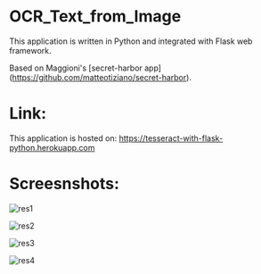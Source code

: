 # OCR_Text_from_Image

This application is written in Python and integrated with Flask web framework.

Based on Maggioni's [secret-harbor app] (https://github.com/matteotiziano/secret-harbor).

# Link:

This application is hosted on: https://tesseract-with-flask-python.herokuapp.com

# Screesnshots:

![res1](https://user-images.githubusercontent.com/61036755/100515014-0fe73780-312e-11eb-9213-063272571af4.png)

![res2](https://user-images.githubusercontent.com/61036755/100515017-12499180-312e-11eb-8577-c5b6a16d162a.png)

![res3](https://user-images.githubusercontent.com/61036755/100515019-137abe80-312e-11eb-87d4-74ff87be2f25.png)

![res4](https://user-images.githubusercontent.com/61036755/100515020-15448200-312e-11eb-90e3-c38c0f380ca1.png)
